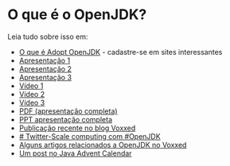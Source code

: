 # O que é o OpenJDK?

Leia tudo sobre isso em:
* [O que é Adopt OpenJDK](https://java.net/projects/adoptopenjdk/pages/AdoptOpenJDK#Getting_Started) - cadastre-se em sites interessantes
* [Apresentação 1](http://bit.ly/1lZtesx)
* [Apresentação 2](http://www.slideshare.net/neomatrix369/how-is-java-jvm-built-adopt-openjdk-is-our-reswer)
* [Apresentação 3](http://www.slideshare.net/neomatrix369/how-is-jdkjvm-built-back-then-and-now)
* [Vídeo 1](http://www.youtube.com/watch?v=Cvyo0rfSQsw)
* [Vídeo 2](https://t.co/NrbrvWZaKO)
* [Vídeo 3](https://t.co/UJf5tqdNsd)
* [PDF (apresentação completa)](http://bit.ly/16QUelB)
* [PPT apresentação completa](http://bit.ly/1aXtErZ)
* [Publicação recente no blog Voxxed](https://www.voxxed.com/blog/2015/01/java-jvm-built-adopt-openjdk-answer/)
* [# Twitter-Scale computing com #OpenJDK](https://t.co/f4GDsfBADv)
* [Alguns artigos relacionados a OpenJDK no Voxxed](https://www.voxxed.com/?s=openjdk)
* [Um post no Java Advent Calendar](http://www.javaadvent.com/2014/12/the-java-ecosystem-my-top-5-highlights.html)